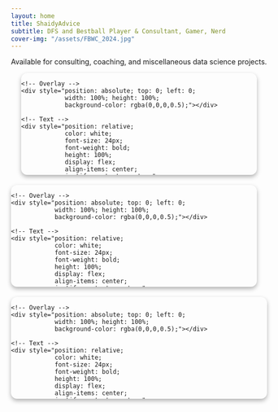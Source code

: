 ```yaml
---
layout: home
title: ShaidyAdvice
subtitle: DFS and Bestball Player & Consultant, Gamer, Nerd
cover-img: "/assets/FBWC_2024.jpg"
---
```



Available for consulting, coaching, and miscellaneous data science projects.

<div style="display: flex; justify-content: space-around; gap: 20px; flex-wrap: wrap;">

  <a href="aboutme" 
     style="flex: 1 1 250px; height: 200px; 
            background-image: url('/assets/headshot.jpg'); 
            background-size: cover; background-position: center; 
            position: relative; 
            border-radius: 12px; 
            overflow: hidden; 
            text-decoration: none; 
            box-shadow: 0 4px 8px rgba(0,0,0,0.3);">

    <!-- Overlay -->
    <div style="position: absolute; top: 0; left: 0; 
                width: 100%; height: 100%; 
                background-color: rgba(0,0,0,0.5);"></div>

    <!-- Text -->
    <div style="position: relative; 
                color: white; 
                font-size: 24px; 
                font-weight: bold; 
                height: 100%; 
                display: flex; 
                align-items: center; 
                justify-content: center;">
      About me
    </div>

  </a>

  <a href="mywork" 
     style="flex: 1 1 250px; height: 200px; 
            background-image: url('/assets/sidekick.jpg'); 
            background-size: cover; background-position: center; 
            position: relative; 
            border-radius: 12px; 
            overflow: hidden; 
            text-decoration: none; 
            box-shadow: 0 4px 8px rgba(0,0,0,0.3);">

    <!-- Overlay -->
    <div style="position: absolute; top: 0; left: 0; 
                width: 100%; height: 100%; 
                background-color: rgba(0,0,0,0.5);"></div>

    <!-- Text -->
    <div style="position: relative; 
                color: white; 
                font-size: 24px; 
                font-weight: bold; 
                height: 100%; 
                display: flex; 
                align-items: center; 
                justify-content: center;">
      My work
    </div>
  </a>

<a href="inaction" 
     style="flex: 1 1 250px; height: 200px; 
            background-image: url('/assets/shaidypodcast.jpg'); 
            background-size: cover; background-position: center; 
            position: relative; 
            border-radius: 12px; 
            overflow: hidden; 
            text-decoration: none; 
            box-shadow: 0 4px 8px rgba(0,0,0,0.3);">

    <!-- Overlay -->
    <div style="position: absolute; top: 0; left: 0; 
                width: 100%; height: 100%; 
                background-color: rgba(0,0,0,0.5);"></div>

    <!-- Text -->
    <div style="position: relative; 
                color: white; 
                font-size: 24px; 
                font-weight: bold; 
                height: 100%; 
                display: flex; 
                align-items: center; 
                justify-content: center;">
      Media appearances
    </div>
  </a>

</div>

